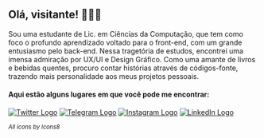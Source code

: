 ## Olá, visitante! 👋👩‍💻

Sou uma estudante de Lic. em Ciências da Computação, que tem como foco o profundo aprendizado voltado para o front-end, com um grande entusiasmo pelo back-end. 
Nessa tragetória de estudos, encontrei uma imensa admiração por UX/UI e Design Gráfico.
Como uma amante de livros e bebidas quentes, procuro contar histórias através de códigos-fonte, trazendo mais personalidade aos meus projetos pessoais.

#### Aqui estão alguns lugares em que você pode me encontrar:

[![Twitter Logo](https://img.icons8.com/bubbles/50/000000/twitter-circled.png)](https://twitter.com/annemustlive)
[![Telegram Logo](https://i.imgur.com/GmROBUv.png)](https://t.me/unmannerly)
[![Instagram Logo](https://img.icons8.com/bubbles/50/000000/instagram.png)](https://instagram.com/annemustlive)
[![LinkedIn Logo](https://img.icons8.com/bubbles/50/000000/linkedin.png)](https://www.linkedin.com/in/fabiannecosta/)

*<sup>All icons by Icons8</sup>*
